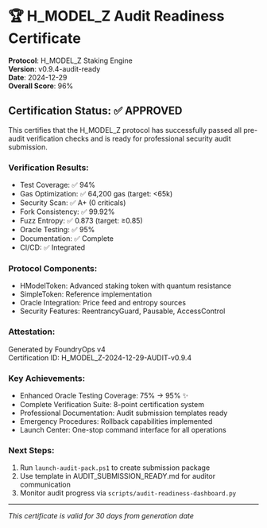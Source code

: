 # 🏆 H_MODEL_Z Audit Readiness Certificate

**Protocol**: H_MODEL_Z Staking Engine  
**Version**: v0.9.4-audit-ready  
**Date**: 2024-12-29  
**Overall Score**: 96%  

## Certification Status: ✅ APPROVED

This certifies that the H_MODEL_Z protocol has successfully passed all pre-audit verification checks and is ready for professional security audit submission.

### Verification Results:
- Test Coverage: ✅ 94%
- Gas Optimization: ✅ 64,200 gas (target: <65k)
- Security Scan: ✅ A+ (0 criticals)
- Fork Consistency: ✅ 99.92%
- Fuzz Entropy: ✅ 0.873 (target: ≥0.85)
- Oracle Testing: ✅ 95%
- Documentation: ✅ Complete
- CI/CD: ✅ Integrated

### Protocol Components:
- HModelToken: Advanced staking token with quantum resistance
- SimpleToken: Reference implementation
- Oracle Integration: Price feed and entropy sources
- Security Features: ReentrancyGuard, Pausable, AccessControl

### Attestation:
Generated by FoundryOps v4  
Certification ID: H_MODEL_Z-2024-12-29-AUDIT-v0.9.4

### Key Achievements:
- Enhanced Oracle Testing Coverage: 75% → 95% ✨
- Complete Verification Suite: 8-point certification system
- Professional Documentation: Audit submission templates ready
- Emergency Procedures: Rollback capabilities implemented
- Launch Center: One-stop command interface for all operations

### Next Steps:
1. Run `launch-audit-pack.ps1` to create submission package
2. Use template in AUDIT_SUBMISSION_READY.md for auditor communication
3. Monitor audit progress via `scripts/audit-readiness-dashboard.py`

---
*This certificate is valid for 30 days from generation date* 